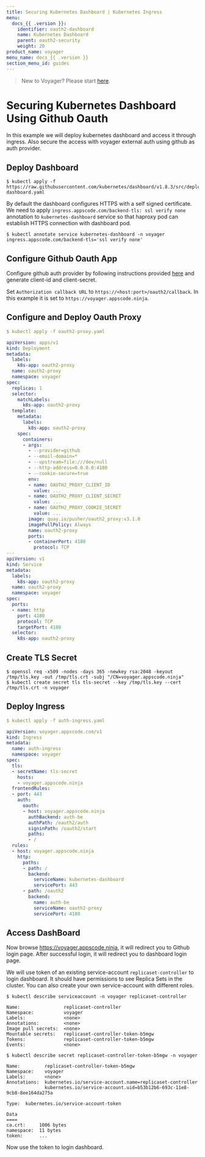 ```yaml
---
title: Securing Kubernetes Dashboard | Kubernetes Ingress
menu:
  docs_{{ .version }}:
    identifier: oauth2-dashboard
    name: Kubernetes Dashboard
    parent: oauth2-security
    weight: 20
product_name: voyager
menu_name: docs_{{ .version }}
section_menu_id: guides
---
```


> New to Voyager? Please start [here](/docs/concepts/overview.md).

# Securing Kubernetes Dashboard Using Github Oauth

In this example we will deploy kubernetes dashboard and access it through ingress. Also secure the access with voyager external auth using github as auth provider.

## Deploy Dashboard

```
$ kubectl apply -f https://raw.githubusercontent.com/kubernetes/dashboard/v1.8.3/src/deploy/recommended/kubernetes-dashboard.yaml
```

By default the dashboard configures HTTPS with a self signed certificate. We need to apply `ingress.appscode.com/backend-tls: ssl verify none` annotation to `kubernetes-dashboard` service so that haproxy pod can establish HTTPS connection with dashboard pod.

```
$ kubectl annotate service kubernetes-dashboard -n voyager ingress.appscode.com/backend-tls='ssl verify none'
```

## Configure Github Oauth App

Configure github auth provider by following instructions provided [here](https://github.com/bitly/oauth2_proxy#github-auth-provider) and generate client-id and client-secret.

Set `Authorization callback URL` to `https://<host:port>/oauth2/callback`. In this example it is set to `https://voyager.appscode.ninja`.

## Configure and Deploy Oauth Proxy

```yaml
$ kubectl apply -f oauth2-proxy.yaml

apiVersion: apps/v1
kind: Deployment
metadata:
  labels:
    k8s-app: oauth2-proxy
  name: oauth2-proxy
  namespace: voyager
spec:
  replicas: 1
  selector:
    matchLabels:
      k8s-app: oauth2-proxy
  template:
    metadata:
      labels:
        k8s-app: oauth2-proxy
    spec:
      containers:
      - args:
        - --provider=github
        - --email-domain=*
        - --upstream=file:///dev/null
        - --http-address=0.0.0.0:4180
        - --cookie-secure=true
        env:
        - name: OAUTH2_PROXY_CLIENT_ID
          value: ...
        - name: OAUTH2_PROXY_CLIENT_SECRET
          value: ...
        - name: OAUTH2_PROXY_COOKIE_SECRET
          value: ...
        image: quay.io/pusher/oauth2_proxy:v3.1.0
        imagePullPolicy: Always
        name: oauth2-proxy
        ports:
        - containerPort: 4180
          protocol: TCP
---
apiVersion: v1
kind: Service
metadata:
  labels:
    k8s-app: oauth2-proxy
  name: oauth2-proxy
  namespace: voyager
spec:
  ports:
  - name: http
    port: 4180
    protocol: TCP
    targetPort: 4180
  selector:
    k8s-app: oauth2-proxy
```

## Create TLS Secret

```console
$ openssl req -x509 -nodes -days 365 -newkey rsa:2048 -keyout /tmp/tls.key -out /tmp/tls.crt -subj "/CN=voyager.appscode.ninja"
$ kubectl create secret tls tls-secret --key /tmp/tls.key --cert /tmp/tls.crt -n voyager
```

## Deploy Ingress

```yaml
$ kubectl apply -f auth-ingress.yaml

apiVersion: voyager.appscode.com/v1
kind: Ingress
metadata:
  name: auth-ingress
  namespace: voyager
spec:
  tls:
  - secretName: tls-secret
    hosts:
    - voyager.appscode.ninja
  frontendRules:
  - port: 443
    auth:
      oauth:
      - host: voyager.appscode.ninja
        authBackend: auth-be
        authPath: /oauth2/auth
        signinPath: /oauth2/start
        paths:
        - /
  rules:
  - host: voyager.appscode.ninja
    http:
      paths:
      - path: /
        backend:
          serviceName: kubernetes-dashboard
          servicePort: 443
      - path: /oauth2
        backend:
          name: auth-be
          serviceName: oauth2-proxy
          servicePort: 4180
```

## Access DashBoard

Now browse https://voyager.appscode.ninja, it will redirect you to Github login page. After successful login, it will redirect you to dashboard login page.

We will use token of an existing service-account `replicaset-controller` to login dashboard. It should have permissions to see Replica Sets in the cluster. You can also create your own service-account with different roles.

```
$ kubectl describe serviceaccount -n voyager replicaset-controller

Name:                replicaset-controller
Namespace:           voyager
Labels:              <none>
Annotations:         <none>
Image pull secrets:  <none>
Mountable secrets:   replicaset-controller-token-b5mgw
Tokens:              replicaset-controller-token-b5mgw
Events:              <none>
```

```
$ kubectl describe secret replicaset-controller-token-b5mgw -n voyager

Name:         replicaset-controller-token-b5mgw
Namespace:    voyager
Labels:       <none>
Annotations:  kubernetes.io/service-account.name=replicaset-controller
              kubernetes.io/service-account.uid=b53b12b6-693c-11e8-9cb8-8ee164da275a

Type:  kubernetes.io/service-account-token

Data
====
ca.crt:     1006 bytes
namespace:  11 bytes
token:      ...
```

Now use the token to login dashboard.
